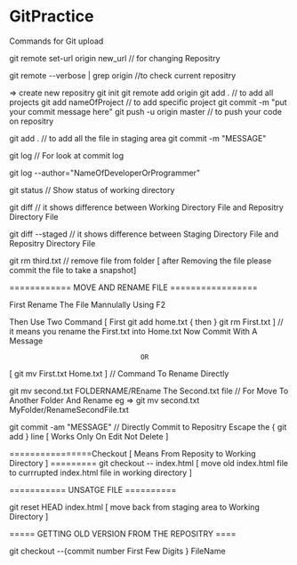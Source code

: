 # GitPractice

Commands for Git upload

git remote set-url origin new_url      // for changing Repositry

git remote --verbose | grep origin       //to check current repositry

=> create new repositry
git init
git remote add origin <URL>
git add .                                // to add all projects
git add nameOfProject                    // to add specific project
git commit -m "put your commit message here"
git push -u origin master                 // to push your code on repositry



git add .          // to add all the file in staging area
git commit -m "MESSAGE"

git log // For look at commit log

git log --author="NameOfDeveloperOrProgrammer"

git status // Show status of working directory

git diff   // it shows difference between Working Directory File and Repositry Directory File

git diff --staged // it shows difference between Staging Directory File and Repositry Directory File

git rm third.txt // remove file from folder [ after Removing the file please commit the file to take a snapshot]

============ MOVE AND RENAME FILE =================

First Rename The File Mannulally Using F2

Then Use Two Command [ First git add home.txt { then } git rm First.txt ]   // it means you rename the First.txt into Home.txt Now Commit With A Message

                                     OR
[ git mv First.txt Home.txt ]   // Command To Rename Directly

git mv second.txt FOLDERNAME/REname The Second.txt file    // For Move To Another Folder And Rename
eg => git mv second.txt MyFolder/RenameSecondFile.txt

git commit -am "MESSAGE"  // Directly Commit to Repositry Escape the { git add } line [ Works Only On Edit Not Delete ]

================Checkout [ Means From Reposity to Working Directory ] =========
git checkout -- index.html  [ move old index.html file to currrupted index.html file in working directory ]

 =========== UNSATGE FILE ==========
 
 git reset HEAD index.html  [ move back from staging area to Working Directory ]
 
 ===== GETTING OLD VERSION FROM THE REPOSITRY ====
 
 git checkout --{commit number First Few Digits } FileName
 
